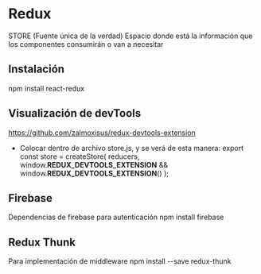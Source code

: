 # Redux

STORE
(Fuente única de la verdad)
Espacio donde está la información que los componentes consumirán o van a necesitar

## Instalación
npm install react-redux

## Visualización de devTools
https://github.com/zalmoxisus/redux-devtools-extension

- Colocar dentro de archivo store.js, y se verá de esta manera:
export const store = createStore(
    reducers,
    window.__REDUX_DEVTOOLS_EXTENSION__ && window.__REDUX_DEVTOOLS_EXTENSION__()
);


## Firebase
Dependencias de firebase para autenticación
npm install firebase

## Redux Thunk
Para implementación de middleware
npm install --save redux-thunk
